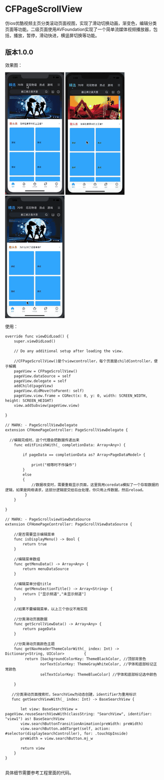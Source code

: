 # CFPageScrollView

仿ios优酷视频主页分类滚动页面视图，实现了滑动切换动画，渐变色，编辑分类页面等功能。二级页面使用AVFoundation实现了一个简单流媒体视频播放器，包括，播放，暂停，滑动快进，横竖屏切换等功能。

## 版本1.0.0

效果图：

![演示图1](https://github.com/chenfengxiaoxixi/CFPageScrollView/blob/master/演示图/演示图1.gif)
![演示图2](https://github.com/chenfengxiaoxixi/CFPageScrollView/blob/master/演示图/演示图2.gif)
![演示图3](https://github.com/chenfengxiaoxixi/CFPageScrollView/blob/master/演示图/演示图3.gif)

使用：

```
override func viewDidLoad() {
    super.viewDidLoad()

    // Do any additional setup after loading the view.
    
    //CFPageScrollView()是个viewcontroller，每个页面是childController，便于解耦
    pageView = CFPageScrollView()
    pageView.dataSource = self
    pageView.delegate = self
    addChild(pageView)
    pageView.didMove(toParent: self)
    pageView.view.frame = CGRect(x: 0, y: 0, width: SCREEN_WIDTH, height: SCREEN_HEIGHT)
    view.addSubview(pageView.view)
    
}

// MARK: - PageScrollViewDelegate
extension CFHomePageController: PageScrollViewDelegate {

  //编辑完成时，这个代理会把数据传递出来
    func editFinishWith(_ completionData: Array<Any>) {
        
        if pageData == completionData as? Array<PageDataModel> {
            
            print("相等时不作操作")
        }
        else
        {
            //数据改变时，需要重载显示页面，这里我用coredata模拟了一个存取数据的逻辑，如果是网络请求，这部分逻辑提交给后台处理，你只用上传数据，然后reload。
         }
    }

}

// MARK: - PageScrollviewViewDataSource
extension CFHomePageController: PageScrollViewDataSource {
    
    //是否需要显示编辑菜单
    func isDisplayMenu() -> Bool {
        return true
    }
    
    //编辑菜单数组
    func getMenuData() -> Array<Any> {
        return menuDataSource
    }
    
    //编辑菜单分组title
    func getMenuSectionTitle() -> Array<String> {
        return ["显示频道","未显示频道"]
    }
 
    //如果不要编辑菜单，以上三个协议不用实现
 
    //分类滑动页面数据
    func getScrollViewData() -> Array<Any> {
        return pageData
    }
    
    //分类滑动页面颜色主题
    func getNavHeaderThemeColorWith(_ index: Int) -> Dictionary<String, UIColor>         {
         return [backgroundColorKey: ThemeBlackColor, //顶部背景色
                norTextColorKey: ThemeGrayWhiteColor, //字体和底部标记正常颜色
                selTextColorKey: ThemeBlueColor] //字体和底部标记选中颜色
  
    }
   
   //分类滑动页面搜索栏，SearchView为动态创建，identifier为重用标识
   func getSearchViewWith(_ index: Int) -> BaseSearchView {
        
       let view: BaseSearchView = pageView.reuseSearchViewWith(classString: "SearchView", identifier: "view1") as! BaseSearchView
       view.searchButtonTransitionAnimation(preWidth: preWidth)
       view.searchButton.addTarget(self, action: #selector(displaySearchController), for: .touchUpInside)
       preWidth = view.searchButton.mj_w

       return view
    }
}


```
具体细节需要参考工程里面的代码。


